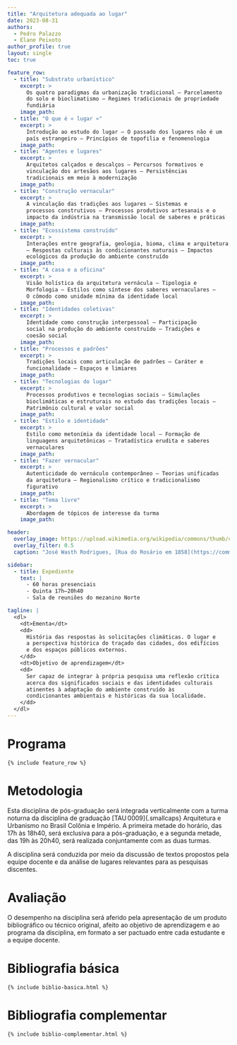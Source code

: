```yaml
---
title: "Arquitetura adequada ao lugar"
date: 2023-08-31
authors:
  - Pedro Palazzo
  - Elane Peixoto
author_profile: true
layout: single
toc: true

feature_row:
  - title: "Substrato urbanístico"
    excerpt: >
      Os quatro paradigmas da urbanização tradicional – Parcelamento
      do solo e bioclimatismo – Regimes tradicionais de propriedade
      fundiária
    image_path:
  - title: "O que é « lugar »"
    excerpt: >
      Introdução ao estudo do lugar – O passado dos lugares não é um
      país estrangeiro – Princípios de topofilia e fenomenologia
    image_path:
  - title: "Agentes e lugares"
    excerpt: >
      Arquitetos calçados e descalços – Percursos formativos e
      vinculação dos artesãos aos lugares – Persistências
      tradicionais em meio à modernização
    image_path:
  - title: "Construção vernacular"
    excerpt: >
      A vinculação das tradições aos lugares – Sistemas e
      processos construtivos – Processos produtivos artesanais e o
      impacto da indústria na transmissão local de saberes e práticas
    image_path:
  - title: "Ecossistema construído"
    excerpt: >
      Interações entre geografia, geologia, bioma, clima e arquitetura
      – Respostas culturais às condicionantes naturais – Impactos
      ecológicos da produção do ambiente construído
    image_path:
  - title: "A casa e a oficina"
    excerpt: >
      Visão holística da arquitetura vernácula – Tipologia e
      Morfologia – Estilos como síntese dos saberes vernaculares –
      O cômodo como unidade mínima da identidade local
    image_path:
  - title: "Identidades coletivas"
    excerpt: >
      Identidade como construção interpessoal – Participação
      social na produção do ambiente construído – Tradições e
      coesão social
    image_path:
  - title: "Processos e padrões"
    excerpt: >
      Tradições locais como articulação de padrões – Caráter e
      funcionalidade – Espaços e limiares
    image_path:
  - title: "Tecnologias do lugar"
    excerpt: >
      Processos produtivos e tecnologias sociais – Simulações
      bioclimáticas e estruturais no estudo das tradições locais –
      Patrimônio cultural e valor social
    image_path:
  - title: "Estilo e identidade"
    excerpt: >
      Estilo como metonímia da identidade local – Formação de
      linguagens arquitetônicas – Tratadística erudita e saberes
      vernaculares
    image_path:
  - title: "Fazer vernacular"
    excerpt: >
      Autenticidade do vernáculo contemporâneo – Teorias unificadas
      da arquitetura – Regionalismo crítico e tradicionalismo
      figurativo
    image_path:
  - title: "Tema livre"
    excerpt: >
      Abordagem de tópicos de interesse da turma
    image_path:

header:
  overlay_image: https://upload.wikimedia.org/wikipedia/commons/thumb/c/cd/José_Wasth_Rodrigues_-_Rua_do_Rosário,_1858,_Acervo_do_Museu_Paulista_da_USP.jpg/2560px-José_Wasth_Rodrigues_-_Rua_do_Rosário,_1858,_Acervo_do_Museu_Paulista_da_USP.jpg
  overlay_filter: 0.5
  caption: "José Wasth Rodrigues, [Rua do Rosário em 1858](https://commons.wikimedia.org/wiki/File:José_Wasth_Rodrigues_-_Rua_do_Rosário,_1858,_Acervo_do_Museu_Paulista_da_USP.jpg), 1920"

sidebar:
  - title: Expediente
    text: |
      - 60 horas presenciais
      - Quinta 17h–20h40
      - Sala de reuniões do mezanino Norte

tagline: |
  <dl>
    <dt>Ementa</dt>
    <dd>
      História das respostas às solicitações climáticas. O lugar e
      a perspectiva histórica do traçado das cidades, dos edifícios
      e dos espaços públicos externos.
    </dd>
    <dt>Objetivo de aprendizagem</dt>
    <dd>
      Ser capaz de integrar à própria pesquisa uma reflexão crítica
      acerca dos significados sociais e das identidades culturais
      atinentes à adaptação do ambiente construído às
      condicionantes ambientais e históricas da sua localidade.
    </dd>
  </dl>
---
```


# Programa #

```{=html}
{% include feature_row %}
```

# Metodologia #

Esta disciplina de pós-graduação será integrada verticalmente com a
turma noturna da disciplina de graduação [TAU 0009]{.smallcaps}
Arquitetura e Urbanismo no Brasil Colônia e Império. A primeira metade
do horário, das 17h às 18h40, será exclusiva para a pós-graduação, e a
segunda metade, das 19h às 20h40, será realizada conjuntamente com as
duas turmas.

A disciplina será conduzida por meio da discussão de textos propostos
pela equipe docente e da análise de lugares relevantes para as pesquisas
discentes.

# Avaliação #

O desempenho na disciplina será aferido pela apresentação de um produto
bibliográfico ou técnico original, afeito ao objetivo de aprendizagem e
ao programa da disciplina, em formato a ser pactuado entre cada
estudante e a equipe docente.

# Bibliografia básica #

```{=html}
{% include biblio-basica.html %}
```

# Bibliografia complementar #

```{=html}
{% include biblio-complementar.html %}
```

